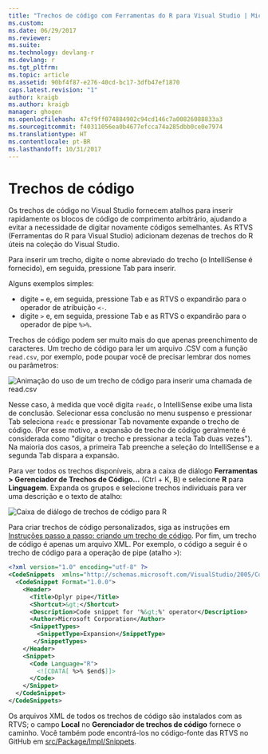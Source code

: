 ```yaml
---
title: "Trechos de código com Ferramentas do R para Visual Studio | Microsoft Docs"
ms.custom: 
ms.date: 06/29/2017
ms.reviewer: 
ms.suite: 
ms.technology: devlang-r
ms.devlang: r
ms.tgt_pltfrm: 
ms.topic: article
ms.assetid: 90bf4f87-e276-40cd-bc17-3dfb47ef1870
caps.latest.revision: "1"
author: kraigb
ms.author: kraigb
manager: ghogen
ms.openlocfilehash: 47cf9ff074884902c94cd146c7a00826088833a3
ms.sourcegitcommit: f40311056ea0b4677efcca74a285dbb0ce0e7974
ms.translationtype: HT
ms.contentlocale: pt-BR
ms.lasthandoff: 10/31/2017
---
```

# <a name="code-snippets"></a>Trechos de código

Os trechos de código no Visual Studio fornecem atalhos para inserir rapidamente os blocos de código de comprimento arbitrário, ajudando a evitar a necessidade de digitar novamente códigos semelhantes. As RTVS (Ferramentas do R para Visual Studio) adicionam dezenas de trechos do R úteis na coleção do Visual Studio.

Para inserir um trecho, digite o nome abreviado do trecho (o IntelliSense é fornecido), em seguida, pressione Tab para inserir.

Alguns exemplos simples:

- digite `=` e, em seguida, pressione Tab e as RTVS o expandirão para o operador de atribuição `<-`.
- digite `>` e, em seguida, pressione Tab e as RTVS o expandirão para o operador de pipe `%>%`.

Trechos de código podem ser muito mais do que apenas preenchimento de caracteres. Um trecho de código para ler um arquivo .CSV com a função `read.csv`, por exemplo, pode poupar você de precisar lembrar dos nomes ou parâmetros:

![Animação do uso de um trecho de código para inserir uma chamada de read.csv](media/code-snippet-expansion.gif)

Nesse caso, à medida que você digita `readc`, o IntelliSense exibe uma lista de conclusão. Selecionar essa conclusão no menu suspenso e pressionar Tab seleciona `readc` e pressionar Tab novamente expande o trecho de código. (Por esse motivo, a expansão de trecho de código geralmente é considerada como "digitar o trecho e pressionar a tecla Tab duas vezes"). Na maioria dos casos, a primeira Tab preenche a seleção do IntelliSense e a segunda Tab dispara a expansão.

Para ver todos os trechos disponíveis, abra a caixa de diálogo **Ferramentas > Gerenciador de Trechos de Código...** (Ctrl + K, B) e selecione **R** para **Linguagem**. Expanda os grupos e selecione trechos individuais para ver uma descrição e o texto de atalho:

![Caixa de diálogo de trechos de código para R](media/code-snippet-dialog.png)

Para criar trechos de código personalizados, siga as instruções em [Instruções passo a passo: criando um trecho de código](../ide/walkthrough-creating-a-code-snippet.md). Por fim, um trecho de código é apenas um arquivo XML. Por exemplo, o código a seguir é o trecho de código para a operação de pipe (atalho `>`):

```xml
<?xml version="1.0" encoding="utf-8" ?>
<CodeSnippets  xmlns="http://schemas.microsoft.com/VisualStudio/2005/CodeSnippet">
  <CodeSnippet Format="1.0.0">
    <Header>
      <Title>Dplyr pipe</Title>
      <Shortcut>&gt;</Shortcut>
      <Description>Code snippet for '%&gt;%' operator</Description>
      <Author>Microsoft Corporation</Author>
      <SnippetTypes>
        <SnippetType>Expansion</SnippetType>
       </SnippetTypes>
    </Header>
    <Snippet>
      <Code Language="R">
        <![CDATA[ %>% $end$]]>
      </Code>
    </Snippet>
  </CodeSnippet>
</CodeSnippets>
```

Os arquivos XML de todos os trechos de código são instalados com as RTVS; o campo **Local** no **Gerenciador de trechos de código** fornece o caminho. Você também pode encontrá-los no código-fonte das RTVS no GitHub em [src/Package/Impl/Snippets](https://github.com/Microsoft/RTVS/tree/master/src/Package/Impl/Snippets).
